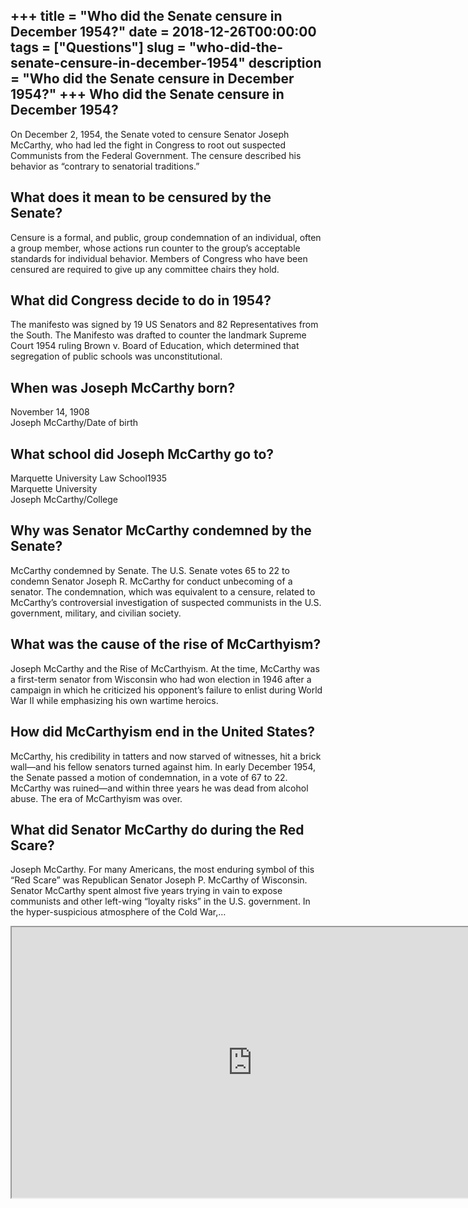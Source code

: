 +++
title = "Who did the Senate censure in December 1954?"
date = 2018-12-26T00:00:00
tags = ["Questions"]
slug = "who-did-the-senate-censure-in-december-1954"
description = "Who did the Senate censure in December 1954?"
+++
Who did the Senate censure in December 1954?
--------------------------------------------

On December 2, 1954, the Senate voted to censure Senator Joseph McCarthy, who had led the fight in Congress to root out suspected Communists from the Federal Government. The censure described his behavior as “contrary to senatorial traditions.”

What does it mean to be censured by the Senate?
-----------------------------------------------

Censure is a formal, and public, group condemnation of an individual, often a group member, whose actions run counter to the group’s acceptable standards for individual behavior. Members of Congress who have been censured are required to give up any committee chairs they hold.

What did Congress decide to do in 1954?
---------------------------------------

The manifesto was signed by 19 US Senators and 82 Representatives from the South. The Manifesto was drafted to counter the landmark Supreme Court 1954 ruling Brown v. Board of Education, which determined that segregation of public schools was unconstitutional.

When was Joseph McCarthy born?
------------------------------

November 14, 1908  
Joseph McCarthy/Date of birth

What school did Joseph McCarthy go to?
--------------------------------------

 Marquette University Law School1935  
Marquette University  
Joseph McCarthy/College

Why was Senator McCarthy condemned by the Senate?
-------------------------------------------------

McCarthy condemned by Senate. The U.S. Senate votes 65 to 22 to condemn Senator Joseph R. McCarthy for conduct unbecoming of a senator. The condemnation, which was equivalent to a censure, related to McCarthy’s controversial investigation of suspected communists in the U.S. government, military, and civilian society.

What was the cause of the rise of McCarthyism?
----------------------------------------------

Joseph McCarthy and the Rise of McCarthyism. At the time, McCarthy was a first-term senator from Wisconsin who had won election in 1946 after a campaign in which he criticized his opponent’s failure to enlist during World War II while emphasizing his own wartime heroics.

How did McCarthyism end in the United States?
---------------------------------------------

McCarthy, his credibility in tatters and now starved of witnesses, hit a brick wall—and his fellow senators turned against him. In early December 1954, the Senate passed a motion of condemnation, in a vote of 67 to 22. McCarthy was ruined—and within three years he was dead from alcohol abuse. The era of McCarthyism was over.

What did Senator McCarthy do during the Red Scare?
--------------------------------------------------

Joseph McCarthy. For many Americans, the most enduring symbol of this “Red Scare” was Republican Senator Joseph P. McCarthy of Wisconsin. Senator McCarthy spent almost five years trying in vain to expose communists and other left-wing “loyalty risks” in the U.S. government. In the hyper-suspicious atmosphere of the Cold War,…

<iframe allow="accelerometer; autoplay; clipboard-write; encrypted-media; gyroscope; picture-in-picture" allowfullscreen="" class="__youtube_prefs__  epyt-is-override  no-lazyload" data-no-lazy="1" data-origheight="433" data-origwidth="770" data-skipgform_ajax_framebjll="" height="433" id="_ytid_80830" loading="lazy" src="https://www.youtube.com/embed/dhOEB0WC7zo?enablejsapi=1&autoplay=0&cc_load_policy=0&cc_lang_pref=&iv_load_policy=1&loop=0&modestbranding=0&rel=1&fs=1&playsinline=0&autohide=2&theme=dark&color=red&controls=1&" title="YouTube player" width="770"></iframe>